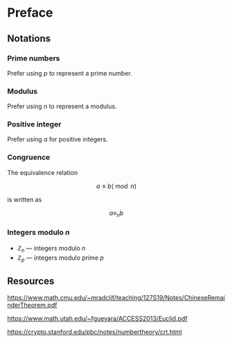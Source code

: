 # Preface

## Notations

### Prime numbers

Prefer using $p$ to represent a prime number.

### Modulus

Prefer using $n$ to represent a modulus.

### Positive integer

Prefer using $a$ for positive integers.

### Congruence

The equivalence relation

$$
a \equiv b (\bmod n)
$$

is written as

$$
a \equiv_n b
$$

### Integers modulo $n$

* $\mathbb{Z}_n$ — integers modulo $n$
* $\mathbb{Z}_p$ — integers modulo prime $p$

## Resources

https://www.math.cmu.edu/~mradclif/teaching/127S19/Notes/ChineseRemainderTheorem.pdf

https://www.math.utah.edu/~fguevara/ACCESS2013/Euclid.pdf

https://crypto.stanford.edu/pbc/notes/numbertheory/crt.html
